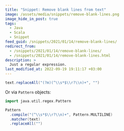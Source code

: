 ```yaml
---
title: "Snippet: Remove blank lines from text"
image: /assets/media/snippets/remove-blank-lines.png
image_hide_in_post: true
tags:
  - Java
  - Scala
  - Snippet
feed_guid: /snippets/2021/01/14/remove-blank-lines/
redirect_from:
  - /snippets/2021/01/14/remove-blank-lines/
  - /snippets/2021/01/14/remove-blank-lines.html
description: >
  Just a regular expression.
last_modified_at: 2022-09-19 19:11:17 +03:00
---
```


```scala
text.replaceAll("(?m)(^\\s*$\\r?\\n)+", "")
```

Or via `Pattern` objects:

```scala
import java.util.regex.Pattern

Pattern
  .compile("(^\\s*$\\r?\\n)+", Pattern.MULTILINE)
  .matcher(text)
  .replaceAll("")
```
